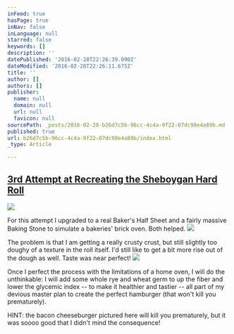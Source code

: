 ```yaml
---
inFeed: true
hasPage: true
inNav: false
inLanguage: null
starred: false
keywords: []
description: ''
datePublished: '2016-02-28T22:26:39.090Z'
dateModified: '2016-02-28T22:26:11.675Z'
title: ''
author: []
authors: []
publisher:
  name: null
  domain: null
  url: null
  favicon: null
sourcePath: _posts/2016-02-28-b26d7c5b-96cc-4c4a-9f22-07dc98e4a89b.md
published: true
url: b26d7c5b-96cc-4c4a-9f22-07dc98e4a89b/index.html
_type: Article

---
```

## [3rd Attempt at Recreating the Sheboygan Hard Roll][0]
![](https://the-grid-user-content.s3-us-west-2.amazonaws.com/4e9357c5-8ac5-4ae1-909b-6645d169da0d.jpg)

For this attempt I upgraded to a real Baker's Half Sheet and a fairly
massive Baking Stone to simulate a bakeries' brick oven. Both helped.
![](https://the-grid-user-content.s3-us-west-2.amazonaws.com/9adb748a-776e-44f6-aa5e-8661346c146b.jpg)

The problem is that I am getting a really crusty crust, but still slightly too doughy of a texture in the roll itself. I'd still like to get a bit more rise out of the dough as well. Taste was near perfect!
![](https://the-grid-user-content.s3-us-west-2.amazonaws.com/1f343086-f362-4b70-90c6-93a4193ae39f.jpg)

Once I perfect the process with the limitations of a home oven, I 
will do the unthinkable: I will add some whole rye and wheat germ to up 
the fiber and lower the glycemic index -- to make it healthier and 
tastier -- all part of my devious master plan to create the perfect 
hamburger (that won't kill you prematurely).

HINT: the bacon cheeseburger pictured here will kill you prematurely, but it was soooo good that I didn't mind the consequence!

[0]: http://www.carbonboy.us/3rd-attempt-at-recreating-the-sheboygan-hard-roll/ "Permanent link to 3rd Attempt at Recreating the Sheboygan Hard Roll"